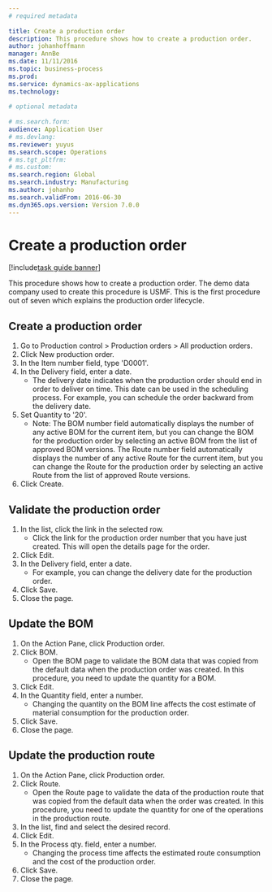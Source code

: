 ```yaml
--- 
# required metadata 
 
title: Create a production order
description: This procedure shows how to create a production order. 
author: johanhoffmann
manager: AnnBe 
ms.date: 11/11/2016
ms.topic: business-process 
ms.prod:  
ms.service: dynamics-ax-applications 
ms.technology:  
 
# optional metadata 
 
# ms.search.form:   
audience: Application User 
# ms.devlang:  
ms.reviewer: yuyus
ms.search.scope: Operations 
# ms.tgt_pltfrm:  
# ms.custom:  
ms.search.region: Global
ms.search.industry: Manufacturing
ms.author: johanho
ms.search.validFrom: 2016-06-30 
ms.dyn365.ops.version: Version 7.0.0 
---
```

# Create a production order

[!include[task guide banner](../../includes/task-guide-banner.md)]

This procedure shows how to create a production order. The demo data company used to create this procedure is USMF. This is the first procedure out of seven which explains the production order lifecycle.


## Create a production order
1. Go to Production control > Production orders > All production orders.
2. Click New production order.
3. In the Item number field, type 'D0001'.
4. In the Delivery field, enter a date.
    * The delivery date indicates when the production order should end in order to deliver on time. This date can be used in the scheduling process. For example, you can schedule the order backward from the delivery date.  
5. Set Quantity to '20'.
    * Note: The BOM number field automatically displays the number of any active BOM for the current item, but you can change the BOM for the production order by selecting an active BOM from the list of approved BOM versions.    The Route number field automatically displays the number of any active Route for the current item, but you can change the Route for the production order by selecting an active Route from the list of approved Route versions.  
6. Click Create.

## Validate the production order
1. In the list, click the link in the selected row.
    * Click the link for the production order number that you have just created. This will open the details page for the order.  
2. Click Edit.
3. In the Delivery field, enter a date.
    * For example, you can change the delivery date for the production order.  
4. Click Save.
5. Close the page.

## Update the BOM
1. On the Action Pane, click Production order.
2. Click BOM.
    * Open the BOM page to validate the BOM data that was copied from the default data when the production order was created. In this procedure, you need to update the quantity for a BOM.  
3. Click Edit.
4. In the Quantity field, enter a number.
    * Changing the quantity on the BOM line affects the cost estimate of material consumption for the production order.  
5. Click Save.
6. Close the page.

## Update the production route
1. On the Action Pane, click Production order.
2. Click Route.
    * Open the Route page to validate the data of the production route that was copied from the default data when the order was created. In this procedure, you need to update the quantity for one of the operations in the production route.  
3. In the list, find and select the desired record.
4. Click Edit.
5. In the Process qty. field, enter a number.
    * Changing the process time affects the estimated route consumption and the cost of the production order.  
6. Click Save.
7. Close the page.

